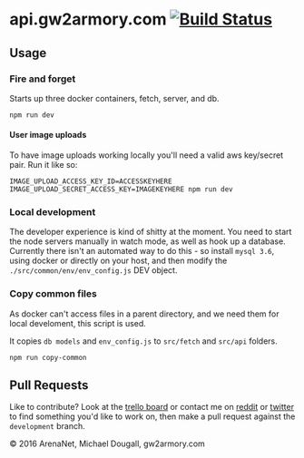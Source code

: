 # api.gw2armory.com [![Build Status](https://travis-ci.org/madou/armory-back.svg?branch=master)](https://travis-ci.org/madou/armory-back)

## Usage

### Fire and forget

Starts up three docker containers, fetch, server, and db.

```
npm run dev
```

#### User image uploads

To have image uploads working locally you'll need a valid aws key/secret pair. Run it like so:

```
IMAGE_UPLOAD_ACCESS_KEY_ID=ACCESSKEYHERE IMAGE_UPLOAD_SECRET_ACCESS_KEY=IMAGEKEYHERE npm run dev
```

### Local development

The developer experience is kind of shitty at the moment. You need to start the node servers manually in watch mode, as well as hook up a database. Currently there isn't an automated way to do this - so install `mysql 3.6`, using docker or directly on your host, and then modify the `./src/common/env/env_config.js` DEV object.

### Copy common files

As docker can't access files in a parent directory, and we need them for local develoment, this script is used.

It copies `db models` and `env_config.js` to `src/fetch` and `src/api` folders.

```
npm run copy-common
```

## Pull Requests

Like to contribute? Look at the [trello board](https://trello.com/b/qGvDe622/gw2armory-com) or contact me on [reddit](https://www.reddit.com/r/gw2armory) or [twitter](https://twitter.com/itsmadou) to find something you'd like to work on, then make a pull request against the `development` branch.

© 2016 ArenaNet, Michael Dougall, gw2armory.com
